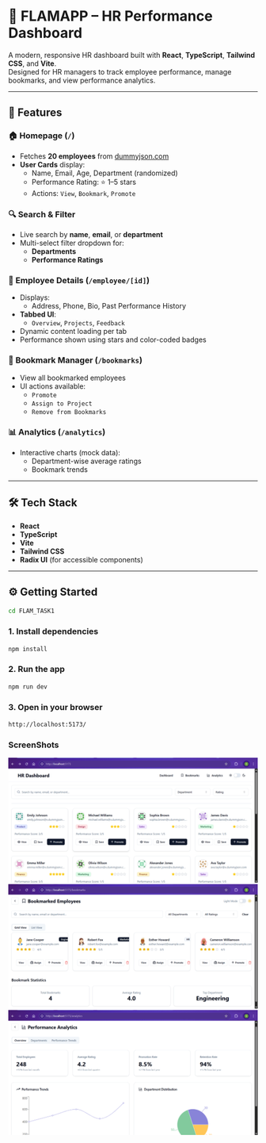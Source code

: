# 💼 FLAMAPP – HR Performance Dashboard

A modern, responsive HR dashboard built with **React**, **TypeScript**, **Tailwind CSS**, and **Vite**.  
Designed for HR managers to track employee performance, manage bookmarks, and view performance analytics.

---

## 🚀 Features

### 🏠 Homepage (`/`)
- Fetches **20 employees** from [dummyjson.com](https://dummyjson.com/users?limit=20)
- **User Cards** display:
  - Name, Email, Age, Department (randomized)
  - Performance Rating: ⭐ 1–5 stars
  - Actions: `View`, `Bookmark`, `Promote`

### 🔍 Search & Filter
- Live search by **name**, **email**, or **department**
- Multi-select filter dropdown for:
  - **Departments**
  - **Performance Ratings**

### 👤 Employee Details (`/employee/[id]`)
- Displays:
  - Address, Phone, Bio, Past Performance History
- **Tabbed UI**:
  - `Overview`, `Projects`, `Feedback`
- Dynamic content loading per tab
- Performance shown using stars and color-coded badges

### 📌 Bookmark Manager (`/bookmarks`)
- View all bookmarked employees
- UI actions available:
  - `Promote`
  - `Assign to Project`
  - `Remove from Bookmarks`

### 📊 Analytics (`/analytics`)
- Interactive charts (mock data):
  - Department-wise average ratings
  - Bookmark trends

---

## 🛠️ Tech Stack

- **React**
- **TypeScript**
- **Vite**
- **Tailwind CSS**
- **Radix UI** (for accessible components)

---

## ⚙️ Getting Started
```bash
cd FLAM_TASK1
```

### 1. Install dependencies
```bash
npm install
```
### 2. Run the app
```bash
npm run dev
```
### 3. Open in your browser
```bash
http://localhost:5173/
```
### ScreenShots
![alt text](image.png)
![alt text](image-2.png)
![alt text](image-1.png)